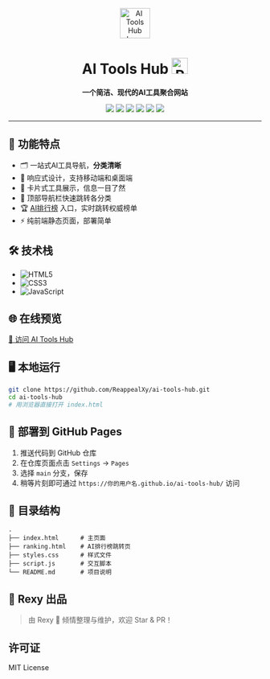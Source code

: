 <p align="center">
  <img src="https://cdn.jsdelivr.net/gh/twitter/twemoji@14.0.2/assets/72x72/1f680.png" width="60" alt="AI Tools Hub Logo" />
</p>
<h1 align="center">AI Tools Hub <img src="https://cdn.jsdelivr.net/gh/twitter/twemoji@14.0.2/assets/72x72/1f916.png" width="32" alt="Robot" /></h1>
<p align="center">
  <b>一个简洁、现代的AI工具聚合网站</b>
</p>
<p align="center">
  <img src="https://img.shields.io/badge/HTML5-E34F26?logo=html5&logoColor=fff" />
  <img src="https://img.shields.io/badge/CSS3-1572B6?logo=css3&logoColor=fff" />
  <img src="https://img.shields.io/badge/JavaScript-ES6+-F7DF1E?logo=javascript&logoColor=222" />
  <img src="https://img.shields.io/badge/Responsive-Yes-44cc11" />
  <img src="https://img.shields.io/badge/License-MIT-blue" />
  <img src="https://img.shields.io/badge/Powered%20by-Rexy-ff69b4?style=flat" />
</p>

---

## 🚀 功能特点

- 🗂️ 一站式AI工具导航，**分类清晰**
- 📱 响应式设计，支持移动端和桌面端
- 🧩 卡片式工具展示，信息一目了然
- 🧭 顶部导航栏快速跳转各分类
- 🏆 [AI排行榜](https://maomu.com/rank/visits) 入口，实时跳转权威榜单
- ⚡ 纯前端静态页面，部署简单

## 🛠️ 技术栈

- ![HTML5](https://img.shields.io/badge/-HTML5-E34F26?logo=html5&logoColor=fff)
- ![CSS3](https://img.shields.io/badge/-CSS3-1572B6?logo=css3&logoColor=fff)
- ![JavaScript](https://img.shields.io/badge/-JavaScript-F7DF1E?logo=javascript&logoColor=222)

## 🌐 在线预览

[🔗 访问 AI Tools Hub](https://reappealxy.github.io/ai-tools-hub/)

## 🖥️ 本地运行

```bash
git clone https://github.com/ReappealXy/ai-tools-hub.git
cd ai-tools-hub
# 用浏览器直接打开 index.html
```

## 🚩 部署到 GitHub Pages

1. 推送代码到 GitHub 仓库
2. 在仓库页面点击 `Settings` → `Pages`
3. 选择 `main` 分支，保存
4. 稍等片刻即可通过 `https://你的用户名.github.io/ai-tools-hub/` 访问

## 📁 目录结构

```
.
├── index.html      # 主页面
├── ranking.html    # AI排行榜跳转页
├── styles.css      # 样式文件
├── script.js       # 交互脚本
└── README.md       # 项目说明
```

## 🦖 Rexy 出品

> 由 Rexy 🦖 倾情整理与维护，欢迎 Star & PR！

## 许可证

MIT License 

